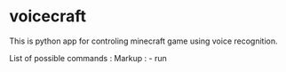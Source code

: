 # voicecraft
This is python app for controling minecraft game using voice recognition.

List of possible commands :
 Markup : - run
